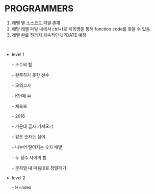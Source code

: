 <h1> PROGRAMMERS </h1>

<ol> 
 <li> 레벨 별 소스코드 파일 존재</li>
 <li> 해당 레벨 파일 내에서 ctrl+f로 제목명을 통해 function code를 찾을 수 있음</li>
 <li> 레벨 완료 전까지 지속적인 UPDATE 예정 </li>
</ol>
<br>

+ level 1
<ul>
 <p>- 소수의 합 </p>
 <p>- 완주하지 못한 선수 </p>
 <p>- 모의고사 </p>
 <p>- K번째 수 </p>
 <p>- 체육복 </p>
 <p>- 2016 </p>
 <p>- 가운데 글자 가져오기 </p>
 <p>- 같은 숫자는 싫어 </p>
 <p>- 나누어 떨어지는 숫자 배열 </p>
 <p>- 두 정수 사이의 합 </p>
 <p>- 문자열 내 마음대로 정렬하기 </p>
</ul>

+ level 2
<ul>
 <p>- H-index</p>
</ul>
